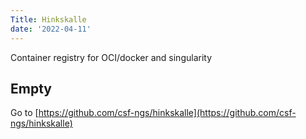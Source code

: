 ```yaml
---
Title: Hinkskalle
date: '2022-04-11'
---
```


Container registry for OCI/docker and singularity

<!--more-->

## Empty

Go to [https://github.com/csf-ngs/hinkskalle](https://github.com/csf-ngs/hinkskalle)